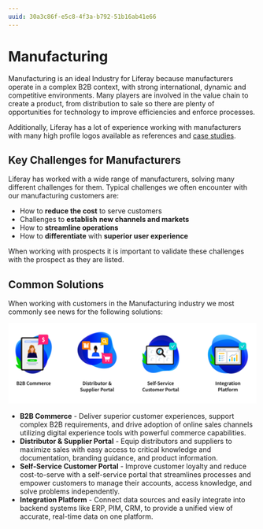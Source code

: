 ```yaml
---
uuid: 30a3c86f-e5c8-4f3a-b792-51b16ab41e66
---
```


# Manufacturing

Manufacturing is an ideal Industry for Liferay because manufacturers operate in a complex B2B context, with strong international, dynamic and competitive environments.  Many players are involved in the value chain to create a product, from distribution to sale so there are plenty of opportunities for technology to improve efficiencies and enforce processes.

Additionally, Liferay has a lot of experience working with manufacturers with many high profile logos available as references and [case studies](https://www.liferay.com/resources/case-studies?industries=manufacturing).

## Key Challenges for Manufacturers

Liferay has worked with a wide range of manufacturers, solving many different challenges for them. Typical challenges we often encounter with our manufacturing customers are:

* How to **reduce the cost** to serve customers
* Challenges to **establish** **new channels and markets**
* How to **streamline operations**
* How to **differentiate** with **superior user experience**

When working with prospects it is important to validate these challenges with the prospect as they are listed.

## Common Solutions

When working with customers in the Manufacturing industry we most commonly see news for the following solutions:

![Common solutions for insurance organizations include Self-Service customer portals, Distributor and Supplier portals, B2B commerce, and integration platforms.](./manufacturing/images/01.png)

* **B2B Commerce** - Deliver superior customer experiences, support complex B2B requirements, and drive adoption of online sales channels utilizing digital experience tools with powerful commerce capabilities.
* **Distributor & Supplier Portal** - Equip distributors and suppliers to maximize sales with easy access to critical knowledge and documentation, branding guidance, and product information.
* **Self-Service Customer Portal** - Improve customer loyalty and reduce cost-to-serve with a self-service portal that streamlines processes and empower customers to manage their accounts, access knowledge, and solve problems independently.
* **Integration Platform** - Connect data sources and easily integrate into backend systems like ERP, PIM, CRM, to provide a unified view of accurate, real-time data on one platform.
